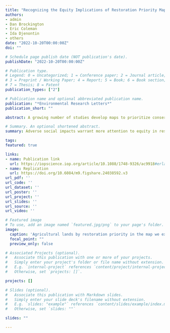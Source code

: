 ```yaml
---
title: "Recognizing the Equity Implications of Restoration Priority Maps"
authors:
- admin
- Dan Brockington
- Eric Coleman
- Ida Djenontin
- others
date: "2022-10-20T00:00:00Z"
doi: ""

# Schedule page publish date (NOT publication's date).
publishDate: "2022-10-20T00:00:00Z"

# Publication type.
# Legend: 0 = Uncategorized; 1 = Conference paper; 2 = Journal article;
# 3 = Preprint / Working Paper; 4 = Report; 5 = Book; 6 = Book section;
# 7 = Thesis; 8 = Patent
publication_types: ["2"]

# Publication name and optional abbreviated publication name.
publication: "*Environmental Research Letters*"
publication_short: ""

abstract: A growing number of studies develop maps to prioritize conservation and restoration interventions around the world. These maps often highlight the benefits of concentrating such interventions in the tropics. However, the equity implications of using such priority maps to guide global policy are less often explored and articulated. We highlight those equity issues by examining a widely publicized restoration priority map as an illustrative case. First, we calculate the proportion of agricultural land in countries around the world that this map classifies as a top 15% restoration priority. A regression analysis shows that this map prioritizes restoration in countries where displacing agriculture would likely be most destrimental to livelihoods. Second, we show through a second regression analysis that a similar pattern appears subnationally within the tropics. In other words, equity concerns persist at a subnational scale even after putting aside comparitons between the tropics and the Global North.

# Summary. An optional shortened abstract.
summary: Adverse social impacts warrant more attention to equity in restoration priority mapping studies.

tags:
featured: true

links:
- name: Publication link
  url: https://iopscience.iop.org/article/10.1088/1748-9326/ac9918#erlac9918s5
- name: Replication
  url: https://doi.org/10.6084/m9.figshare.24038592.v3 
url_pdf: ''
url_code: ''
url_dataset: ''
url_poster: ''
url_project: ''
url_slides: ''
url_source: ''
url_video: ''

# Featured image
# To use, add an image named `featured.jpg/png` to your page's folder. 
image:
  caption: 'Agricultural lands by restoration priority in the map we explore'
  focal_point: ""
  preview_only: false

# Associated Projects (optional).
#   Associate this publication with one or more of your projects.
#   Simply enter your project's folder or file name without extension.
#   E.g. `internal-project` references `content/project/internal-project/index.md`.
#   Otherwise, set `projects: []`.

projects: []

# Slides (optional).
#   Associate this publication with Markdown slides.
#   Simply enter your slide deck's filename without extension.
#   E.g. `slides: "example"` references `content/slides/example/index.md`.
#   Otherwise, set `slides: ""`

slides: ""

---
```

